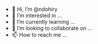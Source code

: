 - 👋 Hi, I’m @ndohiry
- 👀 I’m interested in ...
- 🌱 I’m currently learning ...
- 💞️ I’m looking to collaborate on ...
- 📫 How to reach me ...

<!---
ndohiry/ndohiry is a ✨ special ✨ repository because its `README.md` (this file) appears on your GitHub profile.
You can click the Preview link to take a look at your changes.
--->
